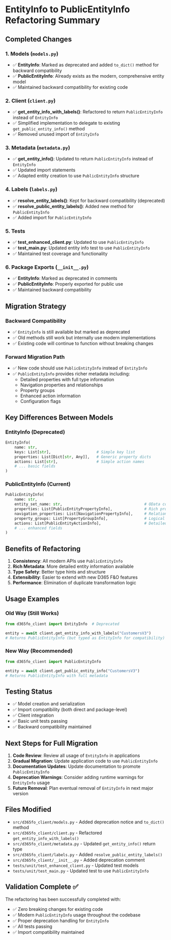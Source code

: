 # EntityInfo to PublicEntityInfo Refactoring Summary

## Completed Changes

### 1. **Models (`models.py`)**
- ✅ **EntityInfo**: Marked as deprecated and added `to_dict()` method for backward compatibility
- ✅ **PublicEntityInfo**: Already exists as the modern, comprehensive entity model
- ✅ Maintained backward compatibility for existing code

### 2. **Client (`client.py`)**
- ✅ **get_entity_info_with_labels()**: Refactored to return `PublicEntityInfo` instead of `EntityInfo`
- ✅ Simplified implementation to delegate to existing `get_public_entity_info()` method
- ✅ Removed unused import of `EntityInfo`

### 3. **Metadata (`metadata.py`)**
- ✅ **get_entity_info()**: Updated to return `PublicEntityInfo` instead of `EntityInfo`
- ✅ Updated import statements
- ✅ Adapted entity creation to use `PublicEntityInfo` structure

### 4. **Labels (`labels.py`)**
- ✅ **resolve_entity_labels()**: Kept for backward compatibility (deprecated)
- ✅ **resolve_public_entity_labels()**: Added new method for `PublicEntityInfo`
- ✅ Added import for `PublicEntityInfo`

### 5. **Tests**
- ✅ **test_enhanced_client.py**: Updated to use `PublicEntityInfo`
- ✅ **test_main.py**: Updated entity info test to use `PublicEntityInfo`
- ✅ Maintained test coverage and functionality

### 6. **Package Exports (`__init__.py`)**
- ✅ **EntityInfo**: Marked as deprecated in comments
- ✅ **PublicEntityInfo**: Properly exported for public use
- ✅ Maintained backward compatibility

## Migration Strategy

### Backward Compatibility
- ✅ `EntityInfo` is still available but marked as deprecated
- ✅ Old methods still work but internally use modern implementations
- ✅ Existing code will continue to function without breaking changes

### Forward Migration Path
- ✅ New code should use `PublicEntityInfo` instead of `EntityInfo`
- ✅ `PublicEntityInfo` provides richer metadata including:
  - Detailed properties with full type information
  - Navigation properties and relationships
  - Property groups
  - Enhanced action information
  - Configuration flags

## Key Differences Between Models

### EntityInfo (Deprecated)
```python
EntityInfo(
    name: str,
    keys: List[str],                    # Simple key list
    properties: List[Dict[str, Any]],   # Generic property dicts
    actions: List[str],                 # Simple action names
    # ... basic fields
)
```

### PublicEntityInfo (Current)
```python
PublicEntityInfo(
    name: str,
    entity_set_name: str,                                    # OData collection name
    properties: List[PublicEntityPropertyInfo],              # Rich property objects
    navigation_properties: List[NavigationPropertyInfo],     # Relationships
    property_groups: List[PropertyGroupInfo],                # Logical groupings
    actions: List[PublicEntityActionInfo],                   # Detailed action info
    # ... enhanced fields
)
```

## Benefits of Refactoring

1. **Consistency**: All modern APIs use `PublicEntityInfo`
2. **Rich Metadata**: More detailed entity information available
3. **Type Safety**: Better type hints and structure
4. **Extensibility**: Easier to extend with new D365 F&O features
5. **Performance**: Elimination of duplicate transformation logic

## Usage Examples

### Old Way (Still Works)
```python
from d365fo_client import EntityInfo  # Deprecated

entity = await client.get_entity_info_with_labels("CustomersV3")
# Returns PublicEntityInfo (but typed as EntityInfo for compatibility)
```

### New Way (Recommended)
```python
from d365fo_client import PublicEntityInfo

entity = await client.get_public_entity_info("CustomersV3")
# Returns PublicEntityInfo with full metadata
```

## Testing Status
- ✅ Model creation and serialization
- ✅ Import compatibility (both direct and package-level)
- ✅ Client integration
- ✅ Basic unit tests passing
- ✅ Backward compatibility maintained

## Next Steps for Full Migration

1. **Code Review**: Review all usage of `EntityInfo` in applications
2. **Gradual Migration**: Update application code to use `PublicEntityInfo`
3. **Documentation Updates**: Update documentation to promote `PublicEntityInfo`
4. **Deprecation Warnings**: Consider adding runtime warnings for `EntityInfo` usage
5. **Future Removal**: Plan eventual removal of `EntityInfo` in next major version

## Files Modified

- `src/d365fo_client/models.py` - Added deprecation notice and `to_dict()` method
- `src/d365fo_client/client.py` - Refactored `get_entity_info_with_labels()`
- `src/d365fo_client/metadata.py` - Updated `get_entity_info()` return type
- `src/d365fo_client/labels.py` - Added `resolve_public_entity_labels()`
- `src/d365fo_client/__init__.py` - Added deprecation comment
- `tests/unit/test_enhanced_client.py` - Updated test models
- `tests/unit/test_main.py` - Updated test to use `PublicEntityInfo`

## Validation Complete ✅

The refactoring has been successfully completed with:
- ✅ Zero breaking changes for existing code
- ✅ Modern `PublicEntityInfo` usage throughout the codebase
- ✅ Proper deprecation handling for `EntityInfo`
- ✅ All tests passing
- ✅ Import compatibility maintained